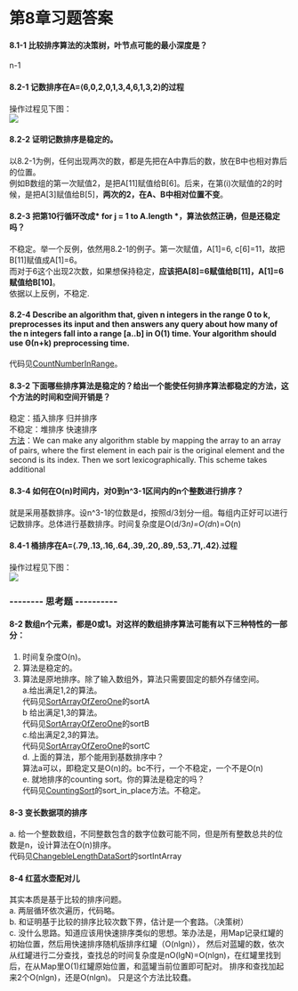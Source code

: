 第8章习题答案
=
#### 8.1-1 比较排序算法的**决策树**，叶节点可能的最小深度是？  
n-1  

#### 8.2-1 记数排序在A=⟨6,0,2,0,1,3,4,6,1,3,2⟩的过程  
操作过程见下图：  
![](https://github.com/zhuxiuwei/CLRS/blob/master/Images/8.2-1.jpg)  

#### 8.2-2 证明记数排序是稳定的。  
以8.2-1为例，任何出现两次的数，都是先把在A中靠后的数，放在B中也相对靠后的位置。  
例如B数组的第一次赋值2，是把A[11]赋值给B[6]。后来，在第(i)次赋值的2的时候，是把A[3]赋值给B[5]，**两次的2，在A、B中相对位置不变**。  

#### 8.2-3 把第10行循环改成* for j = 1 to A.length *，算法依然正确，但是还稳定吗？  
不稳定。举一个反例，依然用8.2-1的例子。第一次赋值，A[1]=6, c[6]=11，故把B[11]赋值成A[1]=6。  
而对于6这个出现2次数，如果想保持稳定，**应该把A[8]=6赋值给B[11]，A[1]=6赋值给B[10]**。  
依据以上反例，不稳定.  

#### 8.2-4 Describe an algorithm that, given n integers in the range 0 to k, preprocesses its input and then answers any query about how many of the n integers fall into a range [a..b] in O(1) time. Your algorithm should use Θ(n+k) preprocessing time.  
代码见[CountNumberInRange](https://github.com/zhuxiuwei/CLRS/blob/master/src/chap08_SortInLinerTime/CountNumberInRange.java)。  

#### 8.3-2 下面哪些排序算法是稳定的？给出一个能使任何排序算法都稳定的方法，这个方法的时间和空间开销是？  
稳定：插入排序 归并排序  
不稳定：堆排序 快速排序  
[方法](http://clrs.skanev.com/08/03/02.html)：We can make any algorithm stable by mapping the array to an array of pairs, where the first element in each pair is the original element and the second is its index. Then we sort lexicographically. This scheme takes additional   

#### 8.3-4 如何在O(n)时间内，对0到n^3-1区间内的n个整数进行排序？  
就是采用基数排序。设n^3-1的位数是d，按照d/3划分一组。每组内正好可以进行记数排序。总体进行基数排序。时间复杂度是O(d/3*n)=O(d*n)=O(n)  

#### 8.4-1 桶排序在A=⟨.79,.13,.16,.64,.39,.20,.89,.53,.71,.42⟩.过程  
操作过程见下图：  
![](https://github.com/zhuxiuwei/CLRS/blob/master/Images/8.4-1.png)  

### -------- 思考题 ----------  
#### 8-2 数组n个元素，都是0或1。对这样的数组排序算法可能有以下三种特性的一部分：  
1. 时间复杂度O(n)。   
2. 算法是稳定的。  
3. 算法是原地排序。除了输入数组外，算法只需要固定的额外存储空间。  
a.给出满足1,2的算法。  
代码见[SortArrayOfZeroOne](https://github.com/zhuxiuwei/CLRS/blob/master/src/chap08_SortInLinerTime/SortArrayOfZeroOne.java)的sortA  
b 给出满足1,3的算法。  
代码见[SortArrayOfZeroOne](https://github.com/zhuxiuwei/CLRS/blob/master/src/chap08_SortInLinerTime/SortArrayOfZeroOne.java)的sortB   
c.给出满足2,3的算法。  
代码见[SortArrayOfZeroOne](https://github.com/zhuxiuwei/CLRS/blob/master/src/chap08_SortInLinerTime/SortArrayOfZeroOne.java)的sortC  
d. 上面的算法，那个能用到基数排序中？  
算法a可以，即稳定又是O(n)的。bc不行，一个不稳定，一个不是O(n)  
e. 就地排序的counting sort。你的算法是稳定的吗？  
代码见[CountingSort](https://github.com/zhuxiuwei/CLRS/blob/master/src/chap08_SortInLinerTime/CountingSort.java)的sort_in_place方法。不稳定。  

#### 8-3 变长数据项的排序  
a. 给一个整数数组，不同整数包含的数字位数可能不同，但是所有整数总共的位数是n，设计算法在O(n)排序。  
代码见[ChangebleLengthDataSort](https://github.com/zhuxiuwei/CLRS/blob/master/src/chap08_SortInLinerTime/ChangebleLengthDataSort.java)的sortIntArray  

#### 8-4 红蓝水壶配对儿  
其实本质是基于比较的排序问题。  
a. 两层循环依次遍历，代码略。  
b. 和证明基于比较的排序比较次数下界，估计是一个套路。（决策树）  
c. 没什么思路。知道应该用快速排序类似的思想。笨办法是，用Map记录红罐的初始位置，然后用快速排序随机版排序红罐（O(nlgn)），
然后对蓝罐的数，依次从红罐进行二分查找，查找总的时间复杂度是nO(lgN)=O(nlgn)，在红罐里找到后，在从Map里O(1)红罐原始位置，和蓝罐当前位置即可配对。
排序和查找加起来2个O(nlgn)，还是O(nlgn)。 只是这个方法比较蠢。  
